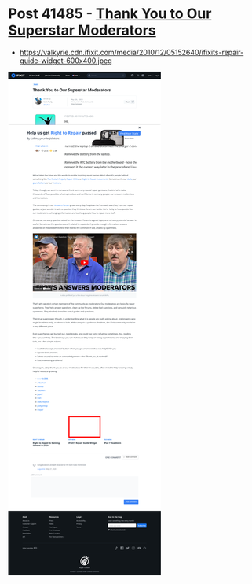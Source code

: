 # Post 41485 - [Thank You to Our Superstar Moderators](https://www.ifixit.com/News/41485/thank-you-to-our-superstar-moderators)

- https://valkyrie.cdn.ifixit.com/media/2010/12/05152640/ifixits-repair-guide-widget-600x400.jpeg

![screencap](screenshots/618189b0-0e6d-4183-b39a-99972cb82201.png)
